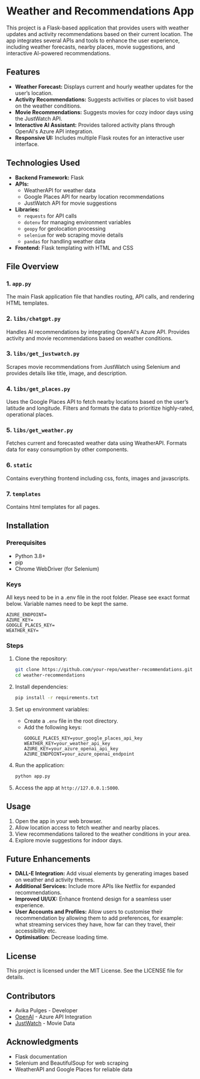 # Weather and Recommendations App

This project is a Flask-based application that provides users with weather updates and activity recommendations based on their current location. The app integrates several APIs and tools to enhance the user experience, including weather forecasts, nearby places, movie suggestions, and interactive AI-powered recommendations.

## Features

- **Weather Forecast:** Displays current and hourly weather updates for the user’s location.
- **Activity Recommendations:** Suggests activities or places to visit based on the weather conditions.
- **Movie Recommendations:** Suggests movies for cozy indoor days using the JustWatch API.
- **Interactive AI Assistant:** Provides tailored activity plans through OpenAI's Azure API integration.
- **Responsive UI:** Includes multiple Flask routes for an interactive user interface.

## Technologies Used

- **Backend Framework:** Flask
- **APIs:**
  - WeatherAPI for weather data
  - Google Places API for nearby location recommendations
  - JustWatch API for movie suggestions
- **Libraries:**
  - `requests` for API calls
  - `dotenv` for managing environment variables
  - `geopy` for geolocation processing
  - `selenium` for web scraping movie details
  - `pandas` for handling weather data
- **Frontend:** Flask templating with HTML and CSS

## File Overview

### 1. `app.py`
The main Flask application file that handles routing, API calls, and rendering HTML templates.

### 2. `libs/chatgpt.py`
Handles AI recommendations by integrating OpenAI's Azure API. Provides activity and movie recommendations based on weather conditions.

### 3. `libs/get_justwatch.py`
Scrapes movie recommendations from JustWatch using Selenium and provides details like title, image, and description.

### 4. `libs/get_places.py`
Uses the Google Places API to fetch nearby locations based on the user’s latitude and longitude. Filters and formats the data to prioritize highly-rated, operational places.

### 5. `libs/get_weather.py`
Fetches current and forecasted weather data using WeatherAPI. Formats data for easy consumption by other components.

### 6. `static`
Contains everything frontend including css, fonts, images and javascripts.

### 7. `templates`
Contains html templates for all pages.


## Installation

### Prerequisites

- Python 3.8+
- pip
- Chrome WebDriver (for Selenium)

### Keys
All keys need to be in a .env file in the root folder. Please see exact format below. Variable names need to be kept the same.

```.env
AZURE_ENDPOINT=
AZURE_KEY=
GOOGLE_PLACES_KEY=
WEATHER_KEY=
```

### Steps

1. Clone the repository:
   ```bash
   git clone https://github.com/your-repo/weather-recommendations.git
   cd weather-recommendations
   ```

2. Install dependencies:
   ```bash
   pip install -r requirements.txt
   ```

3. Set up environment variables:
   - Create a `.env` file in the root directory.
   - Add the following keys:
     ```
     GOOGLE_PLACES_KEY=your_google_places_api_key
     WEATHER_KEY=your_weather_api_key
     AZURE_KEY=your_azure_openai_api_key
     AZURE_ENDPOINT=your_azure_openai_endpoint
     ```

4. Run the application:
   ```bash
   python app.py
   ```

5. Access the app at `http://127.0.0.1:5000`.

## Usage

1. Open the app in your web browser.
2. Allow location access to fetch weather and nearby places.
3. View recommendations tailored to the weather conditions in your area.
4. Explore movie suggestions for indoor days.

## Future Enhancements

- **DALL-E Integration:** Add visual elements by generating images based on weather and activity themes.
- **Additional Services:** Include more APIs like Netflix for expanded recommendations.
- **Improved UI/UX:** Enhance frontend design for a seamless user experience.
- **User Accounts and Profiles:** Allow users to customise their recommendation by allowing them to add preferences, for example: what streaming services they have, how far can they travel, their accessibility etc.
- **Optimisation:** Decrease loading time.
## License

This project is licensed under the MIT License. See the LICENSE file for details.

## Contributors

- Avika Pulges - Developer
- [OpenAI](https://openai.com) - Azure API Integration
- [JustWatch](https://www.justwatch.com) - Movie Data

## Acknowledgments

- Flask documentation
- Selenium and BeautifulSoup for web scraping
- WeatherAPI and Google Places for reliable data

